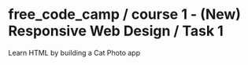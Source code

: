 # free_code_camp / course 1 - (New) Responsive Web Design / Task 1
Learn HTML by building a Cat Photo app
